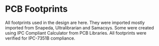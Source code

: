 # PCB Footprints

All footprints used in the design are here. They were imported mostly imported from Snapeda, Ultralibrarian and Samacsys. Some were created using IPC Compliant Calculator from PCB Libraries. All footprints were verified for IPC-7351B compliance.
